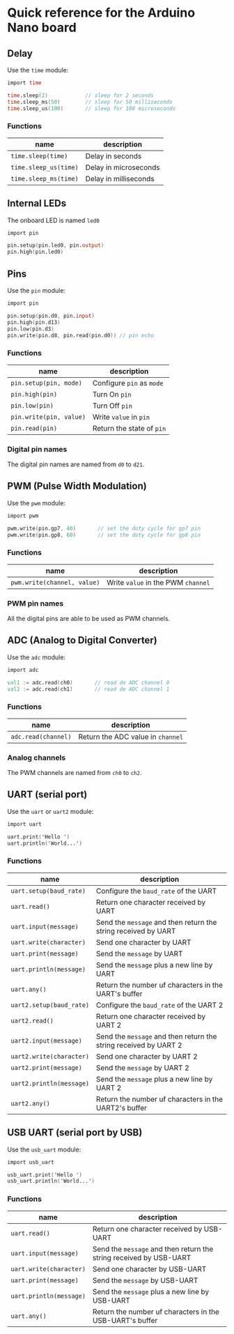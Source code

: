 # Quick reference for the Arduino Nano board


## Delay
Use the `time` module:

```v
import time

time.sleep(2)            // sleep for 2 seconds
time.sleep_ms(50)        // sleep for 50 milliseconds
time.sleep_us(100)       // sleep for 100 microseconds
```

### Functions
| name                  | description           |
| --------------------- | --------------------- |
| `time.sleep(time)`    | Delay in seconds      |
| `time.sleep_us(time)` | Delay in microseconds |
| `time.sleep_ms(time)` | Delay in milliseconds |


## Internal LEDs
The onboard LED is named `led0` 

```v
import pin

pin.setup(pin.led0, pin.output)
pin.high(pin.led0)
```


## Pins
Use the `pin` module:

```v
import pin

pin.setup(pin.d0, pin.input)
pin.high(pin.d13)
pin.low(pin.d3)
pin.write(pin.d8, pin.read(pin.d0)) // pin echo
```

### Functions
| name                    | description               |
| ----------------------- | ------------------------- |
| `pin.setup(pin, mode)`  | Configure `pin` as `mode` |
| `pin.high(pin)`         | Turn On `pin`             |
| `pin.low(pin)`          | Turn Off `pin`            |
| `pin.write(pin, value)` | Write `value` in `pin`    |
| `pin.read(pin)`         | Return the state of `pin` |


### Digital pin names
The digital pin names are named from `d0` to `d21`.

 
## PWM (Pulse Width Modulation)
Use the `pwm` module:

```v
import pwm

pwm.write(pin.gp7, 40)       // set the duty cycle for gp7 pin
pwm.write(pin.gp8, 60)       // set the duty cycle for gp8 pin
```

### Functions
| name                        | description                        |
| --------------------------- | ---------------------------------- |
| `pwm.write(channel, value)` | Write `value` in the PWM `channel` |

### PWM pin names
All the digital pins are able to be used as PWM channels.


## ADC (Analog to Digital Converter)
Use the `adc` module:

```v
import adc

val1 := adc.read(ch0)       // read de ADC channel 0
val2 := adc.read(ch1)       // read de ADC channel 1
```

### Functions
| name                | description                       |
| ------------------- | --------------------------------- |
| `adc.read(channel)` | Return the ADC value in `channel` |

### Analog channels
The PWM channels are named from `ch0` to `ch2`.


## UART (serial port)
Use the `uart` or `uart2` module:

```v
import uart

uart.print('Hello ')
uart.println('World...')
```

### Functions
| name                     | description                                                      |
| ------------------------ | ---------------------------------------------------------------- |
| `uart.setup(baud_rate)`  | Configure the `baud_rate` of the UART                            |
| `uart.read()`            | Return one character received by UART                            |
| `uart.input(message)`    | Send the `message` and then return the string received by UART   |
| `uart.write(character)`  | Send one character by UART                                       |
| `uart.print(message)`    | Send the `message` by UART                                       |
| `uart.println(message)`  | Send the `message` plus a new line by UART                       |
| `uart.any()`             | Return the number uf characters in the UART's buffer             |
| `uart2.setup(baud_rate)` | Configure the `baud_rate` of the UART 2                          |
| `uart2.read()`           | Return one character received by UART 2                          |
| `uart2.input(message)`   | Send the `message` and then return the string received by UART 2 |
| `uart2.write(character)` | Send one character by UART 2                                     |
| `uart2.print(message)`   | Send the `message` by UART 2                                     |
| `uart2.println(message)` | Send the `message` plus a new line by UART 2                     |
| `uart2.any()`            | Return the number uf characters in the UART2's buffer            |


## USB UART (serial port by USB)
Use the `usb_uart` module:

```v
import usb_uart

usb_uart.print('Hello ')
usb_uart.println('World...')
```

### Functions
| name                    | description                                                        |
| ----------------------- | ------------------------------------------------------------------ |
| `uart.read()`           | Return one character received by USB-UART                          |
| `uart.input(message)`   | Send the `message` and then return the string received by USB-UART |
| `uart.write(character)` | Send one character by USB-UART                                     |
| `uart.print(message)`   | Send the `message` by USB-UART                                     |
| `uart.println(message)` | Send the `message` plus a new line by USB-UART                     |
| `uart.any()`            | Return the number uf characters in the USB-UART's buffer           |

